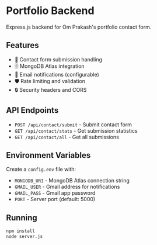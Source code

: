 # Portfolio Backend

Express.js backend for Om Prakash's portfolio contact form.

## Features

- 📧 Contact form submission handling
- 🗄️ MongoDB Atlas integration
- 📧 Email notifications (configurable)
- 🛡️ Rate limiting and validation
- 🔒 Security headers and CORS

## API Endpoints

- `POST /api/contact/submit` - Submit contact form
- `GET /api/contact/stats` - Get submission statistics
- `GET /api/contact/all` - Get all submissions

## Environment Variables

Create a `config.env` file with:
- `MONGODB_URI` - MongoDB Atlas connection string
- `GMAIL_USER` - Gmail address for notifications
- `GMAIL_PASS` - Gmail app password
- `PORT` - Server port (default: 5000)

## Running

```bash
npm install
node server.js
``` 